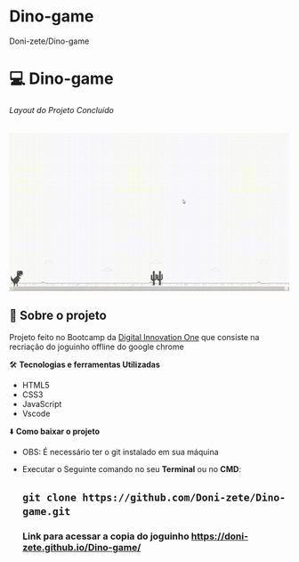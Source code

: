 # Dino-game
Doni-zete/Dino-game

 # :computer:  Dino-game
######  Layout do Projeto Concluído
![Pagina Inicial Instagram](https://github.com/Doni-zete/Dino-game/blob/master/img/dino%2000_00_00-00_00_30.gif)

## :rocket: Sobre o projeto

Projeto feito no Bootcamp da [Digital Innovation One](https://web.digitalinnovation.one/track/everis-fullstack-developer) que consiste na recriação do joguinho offline do google chrome 

:hammer_and_wrench: **Tecnologias e ferramentas Utilizadas**
* HTML5
* CSS3
* JavaScript
* Vscode

:arrow_down: **Como baixar o projeto**

* OBS: É necessário ter o git instalado em sua máquina
* Executar o Seguinte comando no seu **Terminal**  ou no **CMD**:

  ## `git clone https://github.com/Doni-zete/Dino-game.git`
        
        
        
      

   ### Link para acessar a copia do joguinho https://doni-zete.github.io/Dino-game/


 
